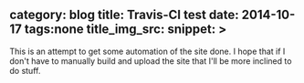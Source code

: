 category: blog
title: Travis-CI test
date: 2014-10-17
tags:none
title_img_src:
snippet: >
---

This is an attempt to get some automation of the site done. I hope that if I don't have to manually build and upload the site that I'll be more inclined to do stuff.
